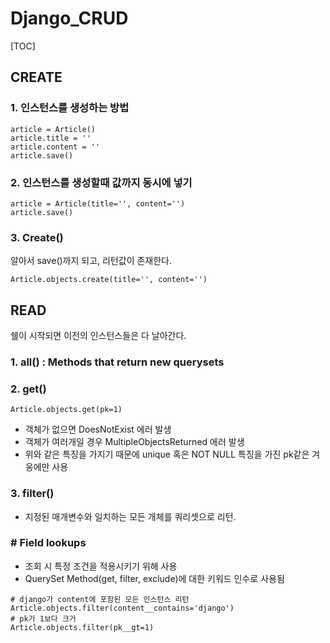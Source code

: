 # Django_CRUD

[TOC]

## CREATE

### 1. 인스턴스를 생성하는 방법

```
article = Article()
article.title = ''
article.content = ''
article.save()
```

### 2. 인스턴스를 생성할때 값까지 동시에 넣기

```shell
article = Article(title='', content='')
article.save()
```

### 3. Create()

알아서 save()까지 되고, 리턴값이 존재한다.

```shell
Article.objects.create(title='', content='')
```

## READ

쉘이 시작되면 이전의 인스턴스들은 다 날아간다.

### 1. all() : Methods that return new querysets

### 2. get()

```shell
Article.objects.get(pk=1)
```

- 객체가 없으면 DoesNotExist 에러 발생
- 객체가 여러개일 경우 MultipleObjectsReturned 에러 발생
- 위와 같은 특징을 가지기 때문에 unique 혹은 NOT NULL 특징을 가진 pk같은 겨웅에만 사용

### 3. filter()

- 지정된 매개변수와 일치하는 모든 개체를 쿼리셋으로 리턴.

### # Field lookups

- 조회 시 특정 조건을 적용시키기 위해 사용
- QuerySet Method(get, filter, exclude)에 대한 키워드 인수로 사용됨

```shell
# django가 content에 포함된 모든 인스턴스 리턴
Article.objects.filter(content__contains='django')
# pk가 1보다 크거
Article.objects.filter(pk__gt=1)
```

